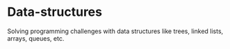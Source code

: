 # Data-structures
Solving programming challenges with data structures like trees, linked lists, arrays, queues, etc.
